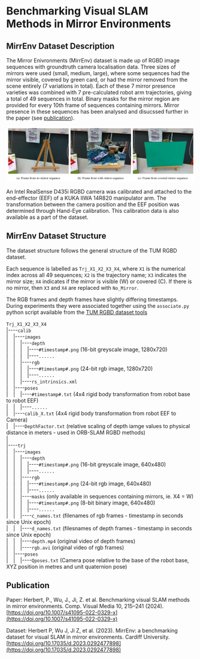 # Benchmarking Visual SLAM Methods in Mirror Environments
## MirrEnv Dataset Description

The Mirror Enivronments (MirrEnv) dataset is made up of RGBD image sequences with groundtruth camera localisation data.
Three sizes of mirrors were used (small, medium, large), where some sequences had the mirror visible, covered by green card, or had the mirror removed from the scene entirely (7 variations in total).
Each of these 7 mirror presence varieties was combined with 7 pre-calculated robot arm trajectories, giving a total of 49 sequences in total.
Binary masks for the mirror region are provided for every 10th frame of sequences containing mirrors.
Mirror presence in these sequences has been analysed and disucssed further in the paper (see [publication](#publication)).

![picture alt](site_assets/types%20of%20sequences.png "Types of image sequences with different mirror presence.")

An Intel RealSense D435i RGBD camera was calibrated and attached to the end-effector (EEF) of a KUKA IIWA 14R820 manipulator arm.
The transformation between the camera position and the EEF position was determined through Hand-Eye calibration. This calibration data is also available as a part of the dataset.


## MirrEnv Dataset Structure

The dataset structure follows the general structure of the TUM RGBD dataset.

Each sequence is labelled as `Trj_X1_X2_X3_X4`, where `X1` is the numerical index across all 49 sequences; `X2` is the trajectory name; `X3` indicates the mirror size; `X4` indicates if the mirror is visible (W) or covered (C). If there is no mirror, then `X3` and `X4` are replaced with `No_Mirror`.

The RGB frames and depth frames have slightly differing timestamps. During experiments they were associated together using the `associate.py` python script available from the [TUM RGBD dataset tools](https://cvg.cit.tum.de/data/datasets/rgbd-dataset/tools)

`Trj_X1_X2_X3_X4`  
|----`calib`  
|&emsp;|----`images`  
|&emsp;|&emsp;|----`depth`  
|&emsp;|&emsp;|&emsp;|----`#timestamp#.png` (16-bit greyscale image, 1280x720)  
|&emsp;|&emsp;|&emsp;|----`......`  
|&emsp;|&emsp;|----`rgb`  
|&emsp;|&emsp;|&emsp;|----`#timestamp#.png` (24-bit rgb image, 1280x720)  
|&emsp;|&emsp;|&emsp;|----`......`  
|&emsp;|&emsp;|----`rs_intrinsics.xml`  
|&emsp;|----`poses`  
|&emsp;|&emsp;|----`#timestamp#.txt` (4x4 rigid body transformation from robot base to robot EEF)  
|&emsp;|&emsp;|----`......`  
|&emsp;|----`calib_X.txt` (4x4 rigid body transformation from robot EEF to Camera)  
|&emsp;|----`DepthFactor.txt` (relative scaling of depth iamge values to physical distance in meters - used in ORB-SLAM RGBD methods)  
|&emsp;   
|----`trj`  
|&emsp;|----`images`  
|&emsp;|&emsp;|----`depth`  
|&emsp;|&emsp;|&emsp;|----`#timestamp#.png` (16-bit greyscale image, 640x480)  
|&emsp;|&emsp;|&emsp;|----`......`  
|&emsp;|&emsp;|----`rgb`  
|&emsp;|&emsp;|&emsp;|----`#timestamp#.png` (24-bit rgb image, 640x480)  
|&emsp;|&emsp;|&emsp;|----`......`  
|&emsp;|&emsp;|----`masks`  (only available in sequences containing mirrors, ie. X4 = W)  
|&emsp;|&emsp;|&emsp;|----`#timestamp#.png` (8-bit binary image, 640x480)  
|&emsp;|&emsp;|&emsp;|----`......`  
|&emsp;|&emsp;|----`c_names.txt` (filenames of rgb frames - timestamp in seconds since Unix epoch)  
|&emsp;|&emsp;|----`d_names.txt` (filesnames of depth frames - timestamp in seconds since Unix epoch)  
|&emsp;|&emsp;|----`depth.mp4` (original video of depth frames)  
|&emsp;|&emsp;|----`rgb.avi` (original video of rgb frames)   
|&emsp;|----`poses`  
|&emsp;|&emsp;|----`Qposes.txt` (Camera pose relative to the base of the robot base, XYZ position in metres and unit quaternion pose)
  
  


## Publication

Paper:
Herbert, P., Wu, J., Ji, Z. et al. Benchmarking visual SLAM methods in mirror environments. Comp. Visual Media 10, 215–241 (2024). [https://doi.org/10.1007/s41095-022-0329-x](https://doi.org/10.1007/s41095-022-0329-x)

Dataset:
Herbert P, Wu J, Ji Z, et al. (2023). MirrEnv: a benchmarking dataset for visual SLAM in mirror environments. Cardiff University. [https://doi.org/10.17035/d.2023.0292477898](https://doi.org/10.17035/d.2023.0292477898)

